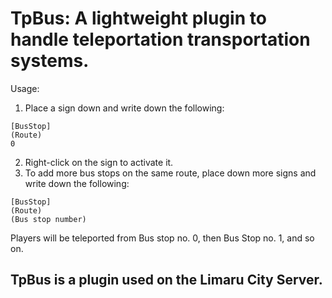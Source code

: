 # TpBus: A lightweight plugin to handle teleportation transportation systems.

Usage:
1. Place a sign down and write down the following:
```
[BusStop]
(Route)
0
```
2. Right-click on the sign to activate it.
3. To add more bus stops on the same route, place down more signs and write down the following:
```
[BusStop]
(Route)
(Bus stop number)
```
Players will be teleported from Bus stop no. 0, then Bus Stop no. 1, and so on.

## TpBus is a plugin used on the Limaru City Server.
